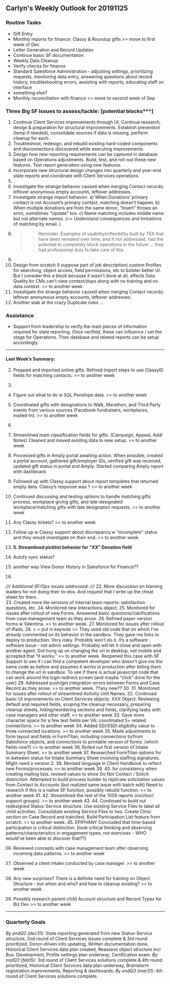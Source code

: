 ## Carlyn's Weekly Outlook for 20191125
### Routine Tasks
* Gift Entry
* Monthly reports for finance: Classy & Roundup gifts >> move to first week of Dec
* Letter Generation and Record Updates
* Continue basic SF documentation
* Weekly Data Cleanup
* Verify checks for finance
* Standard Salesforce Administration - adjusting settings, prioritizing requests, monitoring data entry, answering questions about record history, troubleshooting errors, assisting with reports, educating staff on interface
* something else?
* Monthly reconciliation with finance  >> move to second week of Sep

### Three Big SF Issues to assess/tackle: [potential blocks***]
1. Continue Client Services improvements through UI.  Continue research, design & preparation for structural improvements.  Establish prevention (temp if needed), consolidate sources if data is missing, perform cleanup for each.
2. Troubleshoot, redesign, and rebuild existing hard-coded components and disconnections discovered while executing improvements.
3. Design how new reporting requirements can be captured in database based on Operations adjustments.  Build, test, and roll-out these new features.  Test report generation using new features.
4. Incorporate new structural design changes into quarterly and year-end state reports and coordinate with Client Services operations.
5. 
6. Investigate the strange behavior caused when merging Contact records: leftover anonymous empty accounts, leftover addresses.
7. Investigate strange import behavior: a) When Donations’ primary contact is not Account’s primary contact, matching doesn’t happen.  b) When multiple donations are from the same donor, “Insert” throws an error, sometimes “Update” too.  c) Name matching includes middle name but not alternate names.  (>> Understand consequences and limitations of matching by email. )
8. > > Reminder.  Examples of usability/inflexibility built by TEK that have been revealed over time, and if not addressed, had the potential to completely block operations in the future … they had professional duty to take care of this
9. 
10. Design from scratch (I suppose part of job description) custom Profiles for searching, object access, field permissions, etc to bolster better UI.  But I consider this a block because it wasn’t done at all, affects Data Quality bc CMs can’t view context/dups along with no training and no data context. >> to another week
11. Investigate the strange behavior caused when merging Contact records: leftover anonymous empty accounts, leftover addresses.
12. Another stab at the crazy Duplicate rules …

### Assistance
* Support from leadership to verify the main pieces of information required for state reporting.  Once verified, these can influence / set the stage for Operations.  Then database and related reports can be setup accordingly.

- - - -
#### Last Week’s Summary:
2. Prepped and imported online gifts.  Refined import steps to use ClassyID fields for matching contacts.  >> to another week
3. 
4. Figure out what to do w SQL Penelope data.  >> to another week
5. Coordinated gifts with designations to Walk, Marathon, and Third Party events from various sources (Facebook fundraisers, workplaces, mailed-in). >> to another week
6. 
7. Streamlined main classification fields for gifts.  (Campaign, Appeal, Addl Notes)  Cleaned and moved existing data to new setup.   >> to another week
8. Processed gifts in Amply portal awaiting action.  When possible, created a portal account, gathered gift/employer IDs, verified gift was received, updated gift status in portal and Amply.  Started comparing Amply report with dashboard.
9. Followed up with Classy support about report templates that returned empty data.  Classy’s response was ?  >> to another week

7. Continued discussing and testing options to handle matching gifts process, workplace giving gifts, and late-designated workplace/matching gifts with late designation requests. >> to another week

12. Any Classy tickets?  >> to another week
13. Follow up w Classy support about discrepancy.w “incomplete” status and they would investigate on their end.   >> to another week
14. **5. Streamlined picklist behavior for “XX” Donation field**
15. Autofy sync status?
16. another way View Donor History in Salesforce for Finance??
17. 

*/// Additional SF/Ops issues addressed: ///*
22. More discussion on blaming leaders for not doing their to-dos.  And request that I write up the cheat sheet for them.  
23. Created more lite versions of internal team reports:  satisfaction questions, etc.
24. Monitored new Interactions object.
25. Monitored for issues after rollout of new Forms.  Answered basic questions/clarifications from case management team as they arose.
26. Refined paper version forms w Valentina. >> to another week.
27. Monitored for issues after rollout of iPads. 
28. > > put in keynote >> They used old code that on which I’ve already commented on its behavior in the sandbox.  They gave me links to deploy to production.  Very risky.  Probably won’t do it. It’s a software : software issue - not admin settings.  Probably will let it close and open with another agent.  Got hung up on changing the url in desktop, not mobile and accepted that “it works.”  >> to another week.  Reopened this case with SF Support to see if i can find a competent developer who doesn’t give me the same code as before and assumes it works in production after telling them to change the url in sandbox.  To see if there is actual javascript code that can work around the login redirect screen (and maybe “click” done for the user)
29. Addressed push/get integration errors between Forms and Case Record as they arose.   >> to another week.  ??any new??
30. 
31. Monitored for issues after rollout of streamlined Activity Unit Names.
32. Continued basic UI improvements on Client Services objects: XXX Object.  Reviewing default and required fields, scoping the cleanup necessary, preparing cleanup sheets, hiding/reordering sections and fields, clarifying tasks with case managers and other staff.  >> to another week
33. Gave more character space for a few text fields per VA; coordinated 5+ related connections. >> to another week
34. Added SSI/SSDI eligibility value to three connected locations.  >> to another week
35. Made adjustments to form layout and fields in FormTitan, including connections to/from Salesforce objects, and connections to printable version of forms.  (which fields now?) >> to another week
36. Rolled out first version of Intake Summary Sheet. >> to another week
37. Researched FormTitan options for in-between status for Intake Summary Sheet involving staffing signatures.  Might need a version 2.
38. Revised language in Client Handbook to reflect new Forms/processes. >> to another week
39. 
40. for consistency when creating mailing lists.  revised values to show Do Not Contact / Solicit distinction.  Attempted to build process builder to replicate solicitation values from Contact to Accounts (but realized same issue with batch edit)  Need to research if this is a native SF function, possibly rebuild function.  >> to another week
41. 
42. Streamlined the rest of the 1009 reports (incl/excl support groups).  >> to another week
43. 
44. Continued to build out redesigned Status-Service structure.  Use existing Service Files to label all child activities.  Consolidate existing Service Files to two.  Create Clinic section on Case Record and train/test.  Build Participation List feature from scratch.   >> to another week.
45. EPIPHANY Concluded that time-based participation is critical distinction.   [took critical thinking and observing patterns/characteristics in engagement types, not exercises - WHO would’ve been able to discover that??]

36. Reviewed concepts with case management team after observing incoming data patterns.  >> to another week
37. Observed a client intake conducted by case manager. >> to another week

22. Any new surprises?  There is a definite need for training on Object Structure - but when and who?  and how to cleanup existing?  >> to another week
23. Possibly research parent-child Account structure and Record Types for Biz Dev >> to another week

- - - -
### Quarterly Goals
*By endQ2 (dec31):* State reporting generated from new Status-Service structure, 2nd round of Client Services issues complete & 3rd round prioritized, Donor-driven info updating, Written documentation done, Historical Client Services data plan created, Reassess object structure incl Bus. Development, Profile settings plan underway, Certification exam.
*By midQ3 (feb15):* 3rd round of Client Services solutions complete & 4th round prioritized, Historical Client Services data plan underway, Brainstorm registration improvements, Reporting & dashboards.
*By endQ3 (mar31):* 4th round of Client Services solutions complete.